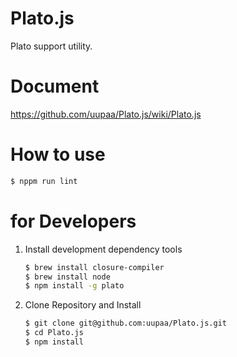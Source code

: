Plato.js
=========

Plato support utility.

# Document

https://github.com/uupaa/Plato.js/wiki/Plato.js

# How to use

```js
$ nppm run lint
```

# for Developers

1. Install development dependency tools

    ```sh
    $ brew install closure-compiler
    $ brew install node
    $ npm install -g plato
    ```

2. Clone Repository and Install

    ```sh
    $ git clone git@github.com:uupaa/Plato.js.git
    $ cd Plato.js
    $ npm install
    ```

